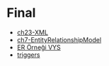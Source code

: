 # Final

- [ch23-XML](./Ders%20%C4%B0%C3%A7eri%C4%9Fi/Final/ch23-XML.pdf)
- [ch7-EntityRelationshipModel](./Ders%20%C4%B0%C3%A7eri%C4%9Fi/Final/ch7-EntityRelationshipModel.pdf)
- [ER Örneği VYS](./Ders%20%C4%B0%C3%A7eri%C4%9Fi/Final/ER%20%C3%96rne%C4%9Fi%20VYS.pdf)
- [triggers](./Ders%20%C4%B0%C3%A7eri%C4%9Fi/Final/triggers.pdf)
